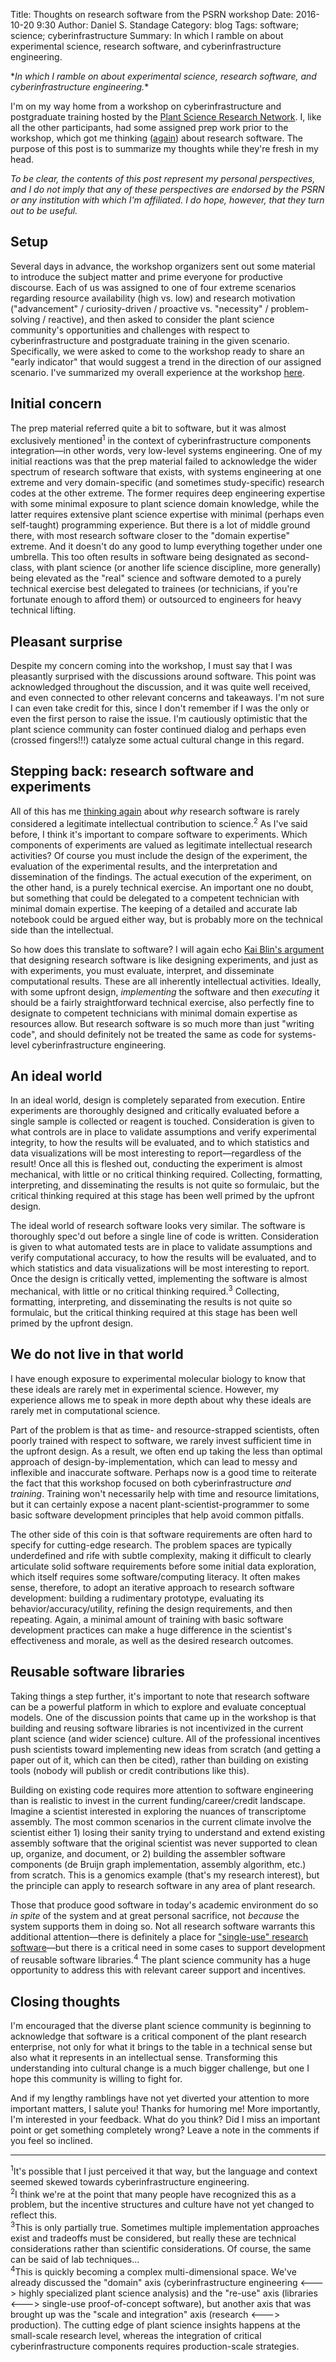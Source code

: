 Title: Thoughts on research software from the PSRN workshop
Date: 2016-10-20 9:30
Author: Daniel S. Standage
Category: blog
Tags: software; science; cyberinfrastructure
Summary: In which I ramble on about experimental science, research software, and cyberinfrastructure engineering.

\*_In which I ramble on about experimental science, research software, and cyberinfrastructure engineering._\*

I'm on my way home from a workshop on cyberinfrastructure and postgraduate training hosted by the [Plant Science Research Network](http://bti.cornell.edu/news/plant-science-research-network-launches/).
I, like all the other participants, had some assigned prep work prior to the workshop, which got me thinking ([again]({filename}../2015/2015-12-16-wrong-about-software.md)) about research software.
The purpose of this post is to summarize my thoughts while they're fresh in my head.

*To be clear, the contents of this post represent my personal perspectives, and I do not imply that any of these perspectives are endorsed by the PSRN or any institution with which I'm affiliated.
I do hope, however, that they turn out to be useful.*

## Setup

Several days in advance, the workshop organizers sent out some material to introduce the subject matter and prime everyone for productive discourse.
Each of us was assigned to one of four extreme scenarios regarding resource availability (high vs. low) and research motivation ("advancement" / curiosity-driven / proactive vs. "necessity" / problem-solving / reactive), and then asked to consider the plant science community's opportunities and challenges with respect to cyberinfrastructure and postgraduate training in the given scenario.
Specifically, we were asked to come to the workshop ready to share an "early indicator" that would suggest a trend in the direction of our assigned scenario.
I've summarized my overall experience at the workshop [here]({filename}2016-10-20-psrn-retreat.md).

## Initial concern

The prep material referred quite a bit to software, but it was almost exclusively mentioned<sup>1</sup> in the context of cyberinfrastructure components integration—in other words, very low-level systems engineering.
One of my initial reactions was that the prep material failed to acknowledge the wider spectrum of research software that exists, with systems engineering at one extreme and very domain-specific (and sometimes study-specific) research codes at the other extreme.
The former requires deep engineering expertise with some minimal exposure to plant science domain knowledge, while the latter requires extensive plant science expertise with minimal (perhaps even self-taught) programming experience.
But there is a lot of middle ground there, with most research software closer to the "domain expertise" extreme.
And it doesn't do any good to lump everything together under one umbrella.
This too often results in software being designated as second-class, with plant science (or another life science discipline, more generally) being elevated as the "real" science and software demoted to a purely technical exercise best delegated to trainees (or technicians, if you're fortunate enough to afford them) or outsourced to engineers for heavy technical lifting.

## Pleasant surprise

Despite my concern coming into the workshop, I must say that I was pleasantly surprised with the discussions around software.
This point was acknowledged throughout the discussion, and it was quite well received, and even connected to other relevant concerns and takeaways.
I'm not sure I can even take credit for this, since I don't remember if I was the only or even the first person to raise the issue.
I'm cautiously optimistic that the plant science community can foster continued dialog and perhaps even (crossed fingers!!!) catalyze some actual cultural change in this regard.

## Stepping back: research software and experiments

All of this has me [thinking again]({filename}../2015/2015-12-16-wrong-about-software.md) about *why* research software is rarely considered a legitimate intellectual contribution to science.<sup>2</sup>
As I've said before, I think it's important to compare software to experiments.
Which components of experiments are valued as legitimate intellectual research activities?
Of course you must include the design of the experiment, the evaluation of the experimental results, and the interpretation and dissemination of the findings.
The actual execution of the experiment, on the other hand, is a purely technical exercise.
An important one no doubt, but something that could be delegated to a competent technician with minimal domain expertise.
The keeping of a detailed and accurate lab notebook could be argued either way, but is probably more on the technical side than the intellectual.

So how does this translate to software?
I will again echo [Kai Blin's argument](http://phdops.kblin.org/software-dev-intellectual-contribution.html) that designing research software is like designing experiments, and just as with experiments, you must evaluate, interpret, and disseminate computational results.
These are all inherently intellectual activities.
Ideally, with some upfront design, *implementing* the software and then *executing* it should be a fairly straightforward technical exercise, also perfectly fine to designate to competent technicians with minimal domain expertise as resources allow.
But research software is so much more than just "writing code", and should definitely not be treated the same as code for systems-level cyberinfrastructure engineering.

## An ideal world

In an ideal world, design is completely separated from execution.
Entire experiments are thoroughly designed and critically evaluated before a single sample is collected or reagent is touched.
Consideration is given to what controls are in place to validate assumptions and verify experimental integrity, to how the results will be evaluated, and to which statistics and data visualizations will be most interesting to report—regardless of the result!
Once all this is fleshed out, conducting the experiment is almost mechanical, with little or no critical thinking required.
Collecting, formatting, interpreting, and disseminating the results is not quite so formulaic, but the critical thinking required at this stage has been well primed by the upfront design.

The ideal world of research software looks very similar.
The software is thoroughly spec'd out before a single line of code is written.
Consideration is given to what automated tests are in place to validate assumptions and verify computational accuracy, to how the results will be evaluated, and to which statistics and data visualizations will be most interesting to report.
Once the design is critically vetted, implementing the software is almost mechanical, with little or no critical thinking required.<sup>3</sup>
Collecting, formatting, interpreting, and disseminating the results is not quite so formulaic, but the critical thinking required at this stage has been well primed by the upfront design.

## We do not live in that world

I have enough exposure to experimental molecular biology to know that these ideals are rarely met in experimental science.
However, my experience allows me to speak in more depth about why these ideals are rarely met in computational science.

Part of the problem is that as time- and resource-strapped scientists, often poorly trained with respect to software, we rarely invest sufficient time in the upfront design.
As a result, we often end up taking the less than optimal approach of design-by-implementation, which can lead to messy and inflexible and inaccurate software.
Perhaps now is a good time to reiterate the fact that this workshop focused on both cyberinfrastructure *and training*.
Training won't necessarily help with time and resource limitations, but it can certainly expose a nacent plant-scientist-programmer to some basic software development principles that help avoid common pitfalls.

The other side of this coin is that software requirements are often hard to specify for cutting-edge research.
The problem spaces are typically underdefined and rife with subtle complexity, making it difficult to clearly articulate solid software requirements before some initial data exploration, which itself requires some software/computing literacy.
It often makes sense, therefore, to adopt an iterative approach to research software development: building a rudimentary prototype, evaluating its behavior/accuracy/utility, refining the design requirements, and then repeating.
Again, a minimal amount of training with basic software development practices can make a huge difference in the scientist's effectiveness and morale, as well as the desired research outcomes.

## Reusable software libraries

Taking things a step further, it's important to note that research software can be a powerful platform in which to explore and evaluate conceptual models.
One of the discussion points that came up in the workshop is that building and reusing software libraries is not incentivized in the current plant science (and wider science) culture.
All of the professional incentives push scientists toward implementing new ideas from scratch (and getting a paper out of it, which can then be cited), rather than building on existing tools (nobody will publish or credit contributions like this).

Building on existing code requires more attention to software engineering than is realistic to invest in the current funding/career/credit landscape.
Imagine a scientist interested in exploring the nuances of transcriptome assembly.
The most common scenarios in the current climate involve the scientist either 1) losing their sanity trying to understand and extend existing assembly software that the original scientist was never supported to clean up, organize, and document, or 2) building the assembler software components (de Bruijn graph implementation, assembly algorithm, etc.) from scratch.
This is a genomics example (that's my research interest), but the principle can apply to research software in any area of plant research.

Those that produce good software in today's academic environment do so *in spite* of the system and at great personal sacrifice, not *because* the system supports them in doing so.
Not all research software warrants this additional attention—there is definitely a place for ["single-use" research software](http://ivory.idyll.org/blog/2015-how-should-we-think-about-research-software.html)—but there is a critical need in some cases to support development of reusable software libraries.<sup>4</sup>
The plant science community has a huge opportunity to address this with relevant career support and incentives.

## Closing thoughts

I'm encouraged that the diverse plant science community is beginning to acknowledge that software is a critical component of the plant research enterprise, not only for what it brings to the table in a technical sense but also what it represents in an intellectual sense.
Transforming this understanding into cultural change is a much bigger challenge, but one I hope this community is willing to fight for.

And if my lengthy ramblings have not yet diverted your attention to more important matters, I salute you!
Thanks for humoring me!
More importantly, I'm interested in your feedback.
What do you think?
Did I miss an important point or get something completely wrong?
Leave a note in the comments if you feel so inclined.

----------

<sup>1</sup>It's possible that I just perceived it that way, but the language and context seemed skewed towards cyberinfrastructure engineering.  
<sup>2</sup>I think we're at the point that many people have recognized this as a problem, but the incentive structures and culture have not yet changed to reflect this.  
<sup>3</sup>This is only partially true. Sometimes multiple implementation approaches exist and tradeoffs must be considered, but really these are technical considerations rather than scientific considerations. Of course, the same can be said of lab techniques...  
<sup>4</sup>This is quickly becoming a complex multi-dimensional space. We've already discussed the "domain" axis (cyberinfrastructure engineering <---> highly specialized plant science analysis) and the "re-use" axis (libraries <---> single-use proof-of-concept software), but another axis that was brought up was the "scale and integration" axis (research <---> production). The cutting edge of plant science insights happens at the small-scale research level, whereas the integration of critical cyberinfrastructure components requires production-scale strategies.
